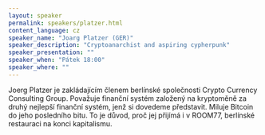 ```yaml
---
layout: speaker
permalink: speakers/platzer.html
content_language: cz
speaker_name: "Joarg Platzer (GER)"
speaker_description: "Cryptoanarchist and aspiring cypherpunk"
speaker_presentation: ""
speaker_when: "Pátek 18:00"
speaker_where: ""
---
```


Joerg Platzer je zakládajícím členem berlínské společnosti Crypto Currency Consulting Group. Považuje finanční systém založený na kryptoměně za druhý nejlepší finanční systém, jenž si dovedeme představit. Miluje Bitcoin do jeho posledního bitu. To je důvod, proč jej přijímá i v ROOM77, berlínské restauraci na konci kapitalismu.
